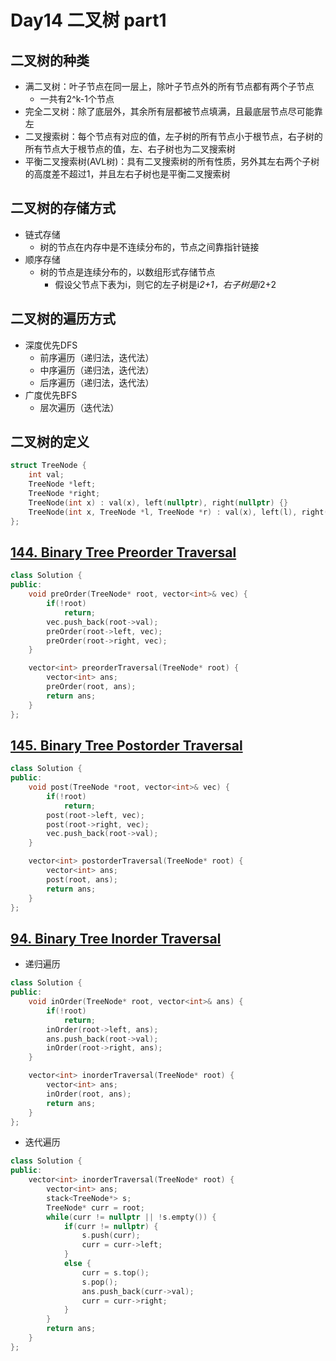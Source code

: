 # Day14 二叉树 part1

## 二叉树的种类

- 满二叉树：叶子节点在同一层上，除叶子节点外的所有节点都有两个子节点
    - 一共有2^k-1个节点
- 完全二叉树：除了底层外，其余所有层都被节点填满，且最底层节点尽可能靠左
- 二叉搜索树：每个节点有对应的值，左子树的所有节点小于根节点，右子树的所有节点大于根节点的值，左、右子树也为二叉搜索树
- 平衡二叉搜索树(AVL树)：具有二叉搜索树的所有性质，另外其左右两个子树的高度差不超过1，并且左右子树也是平衡二叉搜索树

## 二叉树的存储方式

- 链式存储
    - 树的节点在内存中是不连续分布的，节点之间靠指针链接
- 顺序存储
    - 树的节点是连续分布的，以数组形式存储节点
        - 假设父节点下表为i，则它的左子树是i*2+1，右子树是i*2+2

## 二叉树的遍历方式

- 深度优先DFS
    - 前序遍历（递归法，迭代法）
    - 中序遍历（递归法，迭代法）
    - 后序遍历（递归法，迭代法）
- 广度优先BFS
    - 层次遍历（迭代法）

## 二叉树的定义

```cpp
struct TreeNode {
    int val;
    TreeNode *left;
    TreeNode *right;
    TreeNode(int x) : val(x), left(nullptr), right(nullptr) {}
    TreeNode(int x, TreeNode *l, TreeNode *r) : val(x), left(l), right(r) {}
};
```

## [144. Binary Tree Preorder Traversal](https://leetcode.com/problems/binary-tree-preorder-traversal)

```cpp
class Solution {
public:
    void preOrder(TreeNode* root, vector<int>& vec) {
        if(!root)
            return;
        vec.push_back(root->val);
        preOrder(root->left, vec);
        preOrder(root->right, vec);
    }

    vector<int> preorderTraversal(TreeNode* root) {
        vector<int> ans;
        preOrder(root, ans);
        return ans;
    }
};
```

## [145. Binary Tree Postorder Traversal](https://leetcode.com/problems/binary-tree-postorder-traversal)

```cpp
class Solution {
public:
    void post(TreeNode *root, vector<int>& vec) {
        if(!root)
            return;
        post(root->left, vec);
        post(root->right, vec);
        vec.push_back(root->val);
    }

    vector<int> postorderTraversal(TreeNode* root) {
        vector<int> ans;
        post(root, ans);
        return ans;
    }
};
```

## [94. Binary Tree Inorder Traversal](https://leetcode.com/problems/binary-tree-inorder-traversal)

- 递归遍历

```cpp
class Solution {
public:
    void inOrder(TreeNode* root, vector<int>& ans) {
        if(!root)
            return;
        inOrder(root->left, ans);
        ans.push_back(root->val);
        inOrder(root->right, ans);
    }

    vector<int> inorderTraversal(TreeNode* root) {
        vector<int> ans;
        inOrder(root, ans);
        return ans;
    }
};
```

- 迭代遍历

```cpp
class Solution {
public:
    vector<int> inorderTraversal(TreeNode* root) {
        vector<int> ans;
        stack<TreeNode*> s;
        TreeNode* curr = root;
        while(curr != nullptr || !s.empty()) {
            if(curr != nullptr) {
                s.push(curr);
                curr = curr->left;
            }
            else {
                curr = s.top();
                s.pop();
                ans.push_back(curr->val);
                curr = curr->right;
            }
        }
        return ans;
    }
};
```